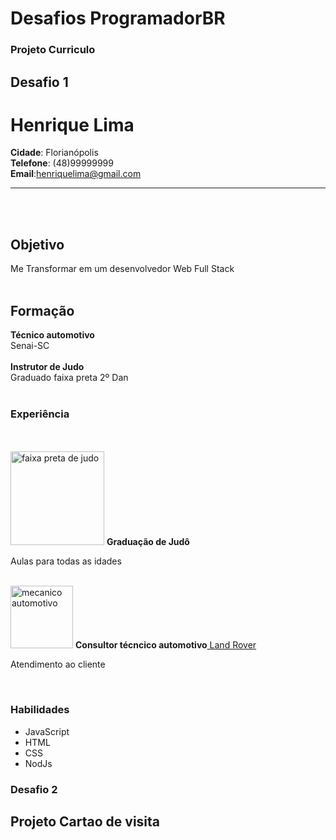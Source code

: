 # Desafios ProgramadorBR

<h3>Projeto Curriculo
<h2> Desafio 1

</head>

<body>
    <h1>Henrique Lima</h1>
    <!--Titulo-->
    <p1><strong>Cidade</strong>: Florianópolis</p1><br>
    <!--informaçoes pessoais-->
    <p2><strong>Telefone</strong>: (48)99999999</p2><br>
    <!--informaçoes pessoais-->
    <p3><strong>Email</strong>:<a href="mailto:henriquelima@gmail.com">henriquelima@gmail.com</a></p3>
    <!--informaçoes pessoais-->
    <hr><br><br>
    <h2>Objetivo</h2>
    <p1>Me Transformar em um desenvolvedor Web Full Stack</p1>
    <br><br>
    <h2>Formação</h2>
    <p1><strong>Técnico automotivo</strong></p1><br>
    <p1>Senai-SC</p1><br><br>
    <p2><strong>Instrutor de Judo</strong></p2><br>
    <p2>Graduado faixa preta 2º Dan</p2><br><br>
    <h3>Experiência</h3><br><br>
    <img src="https://www.clubedalutashop.com/media/catalog/product/cache/1/image/800x/9df78eab33525d08d6e5fb8d27136e95/j/b/jbi-10338pt.jpg"
        alt="faixa preta de judo" width=150>
    <p1><strong>Graduação de Judô</strong></p1>
    <p>Aulas para todas as idades</p><br>
    <img src="https://blog.nakata.com.br/wp-content/uploads/2020/02/original-393fd353c69336aac7b3028c4c4e836f-724x450.jpg"
        alt="mecanico automotivo" height=100>
    <p1><strong> Consultor técncico automotivo</strong><a href="https://www.landrover.com.br/index.html"> Land Rover</a>
    </p1>
    <p>Atendimento ao cliente</p><br>
    <h3>Habilidades</h3>
    <ul>
        <li>JavaScript</li>
        <li>HTML</li>
        <li>CSS</li>
        <li>NodJs</li>
    </ul>



</body>

</html>

<h3> Desafio 2
<h2> Projeto Cartao de visita

